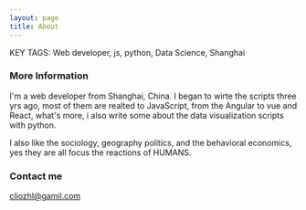 ```yaml
---
layout: page
title: About
---
```


KEY TAGS: Web developer, js, python, Data Science, Shanghai

### More Information

I'm a web developer from Shanghai, China. I began to wirte the scripts three yrs ago, most of them are realted to JavaScript, from the Angular to vue and React, what's more, i also write some about the data visualization scripts with python.

I also like the sociology, geography politics, and the behavioral economics, yes they are all focus the reactions of HUMANS. 

### Contact me

[cliozhl@gamil.com](mailto:cliozhl@gmail.com)
